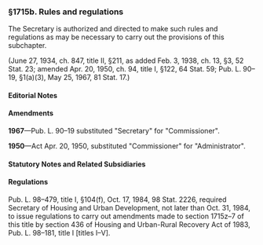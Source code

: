 ### §1715b. Rules and regulations ###

The Secretary is authorized and directed to make such rules and regulations as may be necessary to carry out the provisions of this subchapter.

(June 27, 1934, ch. 847, title II, §211, as added Feb. 3, 1938, ch. 13, §3, 52 Stat. 23; amended Apr. 20, 1950, ch. 94, title I, §122, 64 Stat. 59; Pub. L. 90–19, §1(a)(3), May 25, 1967, 81 Stat. 17.)

#### **Editorial Notes** ####

#### Amendments ####

**1967**—Pub. L. 90–19 substituted "Secretary" for "Commissioner".

**1950**—Act Apr. 20, 1950, substituted "Commissioner" for "Administrator".

#### **Statutory Notes and Related Subsidiaries** ####

#### Regulations ####

Pub. L. 98–479, title I, §104(f), Oct. 17, 1984, 98 Stat. 2226, required Secretary of Housing and Urban Development, not later than Oct. 31, 1984, to issue regulations to carry out amendments made to section 1715z–7 of this title by section 436 of Housing and Urban-Rural Recovery Act of 1983, Pub. L. 98–181, title I [titles I–V].